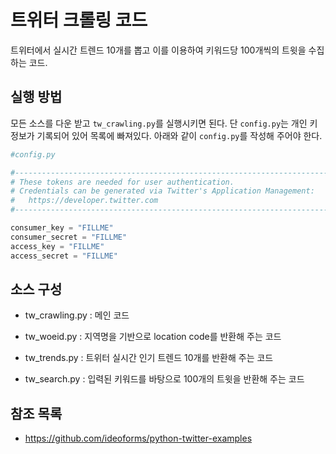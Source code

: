 # 트위터 크롤링 코드

트위터에서 실시간 트렌드 10개를 뽑고 이를 이용하여 키워드당 100개씩의 트윗을 수집하는 코드.

## 실행 방법

모든 소스를 다운 받고 `tw_crawling.py`를 실행시키면 된다.  단 `config.py`는 개인 키 정보가 기록되어 있어 목록에 빠져있다. 아래와 같이 `config.py`를 작성해 주어야 한다.

```python
#config.py

#--------------------------------------------------------------------------------
# These tokens are needed for user authentication.
# Credentials can be generated via Twitter's Application Management:
#	https://developer.twitter.com
#--------------------------------------------------------------------------------

consumer_key = "FILLME"
consumer_secret = "FILLME"
access_key = "FILLME"
access_secret = "FILLME"
```

## 소스 구성

- tw_crawling.py : 메인 코드

- tw_woeid.py : 지역명을 기반으로 location code를 반환해 주는 코드
- tw_trends.py : 트위터 실시간 인기 트렌드 10개를 반환해 주는 코드
- tw_search.py : 입력된 키워드를 바탕으로 100개의 트윗을 반환해 주는 코드

## 참조 목록

- https://github.com/ideoforms/python-twitter-examples
